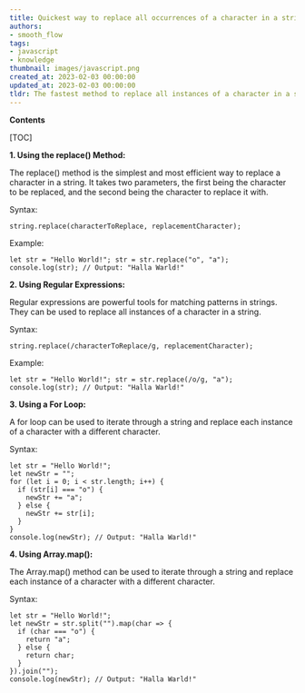 ```yaml
---
title: Quickest way to replace all occurrences of a character in a string
authors:
- smooth_flow
tags:
- javascript
- knowledge
thumbnail: images/javascript.png
created_at: 2023-02-03 00:00:00
updated_at: 2023-02-03 00:00:00
tldr: The fastest method to replace all instances of a character in a string in Javascript is to use the String.prototype.replace() method.
---
```


**Contents**

[TOC]

**1. Using the replace() Method:**

The replace() method is the simplest and most efficient way to replace a character in a string. It takes two parameters, the first being the character to be replaced, and the second being the character to replace it with.

Syntax: 

`string.replace(characterToReplace, replacementCharacter);`

Example:

`let str = "Hello World!";
str = str.replace("o", "a");
console.log(str); // Output: "Halla Warld!"`

**2. Using Regular Expressions:**

Regular expressions are powerful tools for matching patterns in strings. They can be used to replace all instances of a character in a string.

Syntax: 

`string.replace(/characterToReplace/g, replacementCharacter);`

Example:

`let str = "Hello World!";
str = str.replace(/o/g, "a");
console.log(str); // Output: "Halla Warld!"`

**3. Using a For Loop:**

A for loop can be used to iterate through a string and replace each instance of a character with a different character.

Syntax:

```
let str = "Hello World!";
let newStr = "";
for (let i = 0; i < str.length; i++) {
  if (str[i] === "o") {
    newStr += "a";
  } else {
    newStr += str[i];
  }
}
console.log(newStr); // Output: "Halla Warld!"
```

**4. Using Array.map():**

The Array.map() method can be used to iterate through a string and replace each instance of a character with a different character.

Syntax:

```
let str = "Hello World!";
let newStr = str.split("").map(char => {
  if (char === "o") {
    return "a";
  } else {
    return char;
  }
}).join("");
console.log(newStr); // Output: "Halla Warld!"
```
